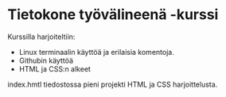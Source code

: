 # Tietokone työvälineenä -kurssi
Kurssilla harjoiteltiin:
- Linux terminaalin käyttöä ja erilaisia komentoja.
- Githubin käyttöä
- HTML ja CSS:n alkeet  

index.hmtl tiedostossa pieni projekti HTML ja CSS harjoittelusta.
